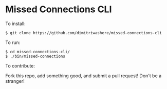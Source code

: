 # Missed Connections CLI

To install:

    $ git clone https://github.com/dimitriwashere/missed-connections-cli

To run:

    $ cd missed-connections-cli/
    $ ./bin/missed-connections

To contribute:

Fork this repo, add something good, and submit a pull request! Don't be a stranger!
